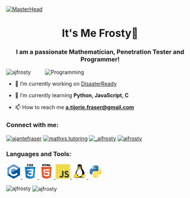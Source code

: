 [![MasterHead](https://cdn.discordapp.com/attachments/807743928316067862/1144079002097688586/Ajante_Fraser.png)](https://www.linkedin.com/in/ajantefraser/)
<h1 align="center">It's Me Frosty💜</h1>
<h3 align="center">I am a passionate Mathematician, Penetration Tester and Programmer!</h3>
<img align="right" alt="Programming" width="400" src="https://cdn.dribbble.com/users/2401141/screenshots/5487982/developers-gif-showcase.gif">

<p align="left"> <img src="https://komarev.com/ghpvc/?username=ajfrosty&label=Profile%20views&color=0e75b6&style=flat" alt="ajfrosty" /> </p>

- 🔭 I’m currently working on [DisasterReady](https://github.com/AJFrosty/DisasterReady)

- 🌱 I’m currently learning **Python, JavaScript, C**

- 📫 How to reach me **a.tijorie.fraser@gmail.com**

<h3 align="left">Connect with me:</h3>
<p align="left">
<a href="https://linkedin.com/in/ajantefraser" target="blank"><img align="center" src="https://raw.githubusercontent.com/rahuldkjain/github-profile-readme-generator/master/src/images/icons/Social/linked-in-alt.svg" alt="ajantefraser" height="30" width="40" /></a>
<a href="https://fb.com/mathxs.tutoring" target="blank"><img align="center" src="https://raw.githubusercontent.com/rahuldkjain/github-profile-readme-generator/master/src/images/icons/Social/facebook.svg" alt="mathxs.tutoring" height="30" width="40" /></a>
<a href="https://instagram.com/_ajfrosty" target="blank"><img align="center" src="https://raw.githubusercontent.com/rahuldkjain/github-profile-readme-generator/master/src/images/icons/Social/instagram.svg" alt="_ajfrosty" height="30" width="40" /></a>
<a href="https://discord.gg/ajfrosty" target="blank"><img align="center" src="https://raw.githubusercontent.com/rahuldkjain/github-profile-readme-generator/master/src/images/icons/Social/discord.svg" alt="ajfrosty" height="30" width="40" /></a>
</p>

<h3 align="left">Languages and Tools:</h3>
<p align="left"> <a href="https://www.cprogramming.com/" target="_blank" rel="noreferrer"> <img src="https://raw.githubusercontent.com/devicons/devicon/master/icons/c/c-original.svg" alt="c" width="40" height="40"/> </a> <a href="https://www.w3schools.com/css/" target="_blank" rel="noreferrer"> <img src="https://raw.githubusercontent.com/devicons/devicon/master/icons/css3/css3-original-wordmark.svg" alt="css3" width="40" height="40"/> </a> <a href="https://www.w3.org/html/" target="_blank" rel="noreferrer"> <img src="https://raw.githubusercontent.com/devicons/devicon/master/icons/html5/html5-original-wordmark.svg" alt="html5" width="40" height="40"/> </a> <a href="https://developer.mozilla.org/en-US/docs/Web/JavaScript" target="_blank" rel="noreferrer"> <img src="https://raw.githubusercontent.com/devicons/devicon/master/icons/javascript/javascript-original.svg" alt="javascript" width="40" height="40"/> </a> <a href="https://www.linux.org/" target="_blank" rel="noreferrer"> <img src="https://raw.githubusercontent.com/devicons/devicon/master/icons/linux/linux-original.svg" alt="linux" width="40" height="40"/> </a> <a href="https://www.python.org" target="_blank" rel="noreferrer"> <img src="https://raw.githubusercontent.com/devicons/devicon/master/icons/python/python-original.svg" alt="python" width="40" height="40"/> </a> </p>

<p><img align="left" src="https://github-readme-stats.vercel.app/api/top-langs?username=ajfrosty&show_icons=true&locale=en&layout=compact" alt="ajfrosty" /></p>

<p>&nbsp;<img align="center" src="https://github-readme-stats.vercel.app/api?username=ajfrosty&show_icons=true&locale=en" alt="ajfrosty" /></p>
